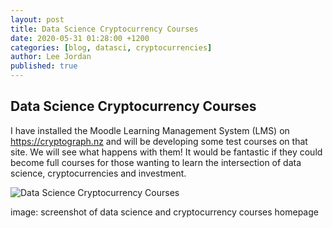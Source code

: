 ```yaml
---
layout: post
title: Data Science Cryptocurrency Courses
date: 2020-05-31 01:28:00 +1200
categories: [blog, datasci, cryptocurrencies]
author: Lee Jordan
published: true
---
```


<h2>Data Science Cryptocurrency Courses</h2>

<p>I have installed the Moodle Learning Management System (LMS) on <a href="https://cryptograph.nz">https://cryptograph.nz</a> and will be developing some test courses on that site. We will see what happens with them! It would be fantastic if they could become full courses for those wanting to learn the intersection of data science, cryptocurrencies and investment.</p>

<p><img class="img-border" src="https://cryptograph.co.nz/public/assets/images/data-science-cryptocurrency-investment-courses.png" alt="Data Science Cryptocurrency Courses"></p>

<p>image: screenshot of data science and cryptocurrency courses homepage</p>
